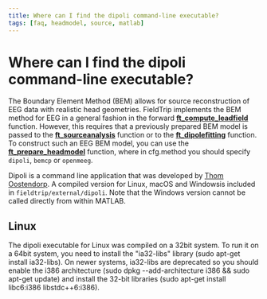 ```yaml
---
title: Where can I find the dipoli command-line executable?
tags: [faq, headmodel, source, matlab]
---
```


# Where can I find the dipoli command-line executable?

The Boundary Element Method (BEM) allows for source reconstruction of EEG data with realistic head geometries. FieldTrip implements the BEM method for EEG in a general fashion in the forward **[ft_compute_leadfield](/reference/ft_compute_leadfield)** function. However, this requires that a previously prepared BEM model is passed to the **[ft_sourceanalysis](/reference/ft_sourceanalysis)** function or to the **[ft_dipolefitting](/reference/ft_dipolefitting)** function. To construct such an EEG BEM model, you can use the **[ft_prepare_headmodel](/reference/ft_prepare_headmodel)** function, where in cfg.method you should specify `dipoli`, `bemcp` or `openmeeg`.

Dipoli is a command line application that was developed by [Thom Oostendorp](http://www.mbfys.ru.nl/~thom). A compiled version for Linux, macOS and Windowsis included in `fieldtrip/external/dipoli`. Note that the Windows version cannot be called directly from within MATLAB.

## Linux

The dipoli executable for Linux was compiled on a 32bit system. To run it on a 64bit system, you need to install the "ia32-libs" library (sudo apt-get install ia32-libs). On newer systems, ia32-libs are deprecated so you should enable the i386 architecture (sudo dpkg --add-architecture i386 && sudo apt-get update) and install the 32-bit libraries (sudo apt-get install libc6:i386 libstdc++6:i386).
